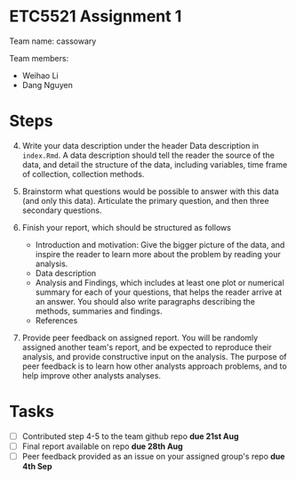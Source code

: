 # ETC5521 Assignment 1 

Team name: cassowary

Team members:

* Weihao Li
* Dang Nguyen

# Steps

4. Write your data description under the header Data description in `index.Rmd`. A data description should tell the reader the source of the data, and detail the structure of the data, including variables, time frame of collection, collection methods. 

5. Brainstorm what questions would be possible to answer with this data (and only this data). Articulate the primary question, and then three secondary questions. 

6. Finish your report, which should be structured as follows
    - Introduction and motivation: Give the bigger picture of the data, and inspire the reader to learn more about the problem by reading your analysis. 
    - Data description
    - Analysis and Findings, which includes at least one plot or numerical summary for each of your questions, that helps the reader arrive at an answer. You should also write paragraphs describing the methods, summaries and findings. 
    - References

7.  Provide peer feedback on assigned report. You will be randomly assigned another team's report, and be expected to reproduce their analysis, and provide constructive input on the analysis. The purpose of peer feedback is to learn how other analysts approach problems, and to help improve other analysts analyses. 



# Tasks


- [ ] Contributed step 4-5 to the team github repo **due 21st Aug**
- [ ] Final report available on repo **due 28th Aug**
- [ ] Peer feedback provided as an issue on your assigned group's repo **due 4th Sep**
